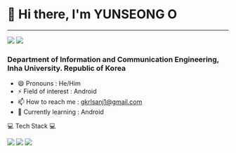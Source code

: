 # 👋 Hi there, I'm YUNSEONG O
---
<a href="https://github.com/oyunseong" target="_blank"><img src="https://img.shields.io/badge/GitHub-181717?style=flat&logo=Github&logoColor=FFFFFF"/></a> <a href="https://velog.io/@oyunseong" target="_blank"><img src="https://img.shields.io/badge/Velog-20C997?style=flat&logo=velog&logoColor=FFFFFF"/></a>

### Department of Information and Communication Engineering, Inha University. Republic of Korea
- 😄 Pronouns : He/Him
- ⚡ Field of interest : Android
- 📫 How to reach me : gkrlsanj1@gmail.com
- 🌱 Currently learning : Android


💻 Tech Stack 💻

<a href="" target="_blank"><img src="https://img.shields.io/badge/Android-3DDC84?style=flat&logo=android&logoColor=FFFFFF"/></a> <a href="" target="_blank"><img src="https://img.shields.io/badge/Kotlin-7F52FF?style=flat&logo=kotlin&logoColor=FFFFFF"/></a> <a href="" target="_blank"><img src="https://img.shields.io/badge/Compose-4285F4?style=flat&logo=jetpackcompose&logoColor=FFFFFF"/></a>
